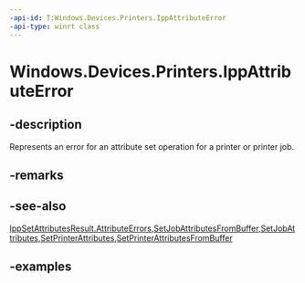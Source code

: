 ```yaml
---
-api-id: T:Windows.Devices.Printers.IppAttributeError
-api-type: winrt class
---
```


# Windows.Devices.Printers.IppAttributeError

<!--
public sealed class IppAttributeError
-->


## -description

Represents an error for an attribute set operation for a printer or printer job.

## -remarks

## -see-also

[IppSetAttributesResult.AttributeErrors](ippsetattributesresult_attributeerrors.md),[SetJobAttributesFromBuffer](/uwp/api/windows.graphics.printing.workflow.printworkflowprinterjob.setjobattributesfrombuffer),[SetJobAttributes](/uwp/api/windows.graphics.printing.workflow.printworkflowprinterjob.setjobattributes),[SetPrinterAttributes](ippprintdevice_setprinterattributes_265185914.md),[SetPrinterAttributesFromBuffer](ippprintdevice_setprinterattributesfrombuffer_1715668139.md)

## -examples
